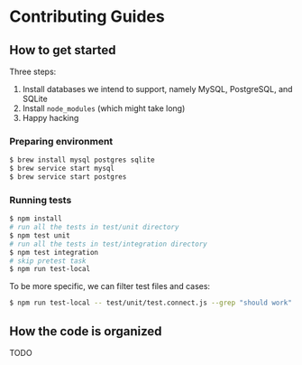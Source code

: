 # Contributing Guides

## How to get started

Three steps:

1. Install databases we intend to support, namely MySQL, PostgreSQL, and SQLite
2. Install `node_modules` (which might take long)
3. Happy hacking

### Preparing environment

```bash
$ brew install mysql postgres sqlite
$ brew service start mysql
$ brew service start postgres
```

### Running tests

```bash
$ npm install
# run all the tests in test/unit directory
$ npm test unit
# run all the tests in test/integration directory
$ npm test integration
# skip pretest task
$ npm run test-local
```

To be more specific, we can filter test files and cases:

```bash
$ npm run test-local -- test/unit/test.connect.js --grep "should work"
```

## How the code is organized

TODO
